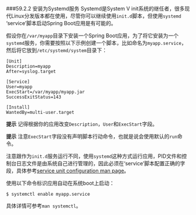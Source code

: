 ###59.2.2 安装为Systemd服务
Systemd是System V init系统的继任者，很多现代Linux分发版本都在使用，尽管你可以继续使用`init.d`脚本，但使用`systemd` ‘service’脚本启动Spring Boot应用是有可能的。

假设你在`/var/myapp`目录下安装一个Spring Boot应用，为了将它安装为一个`systemd`服务，你需要按照以下示例创建一个脚本，比如命名为`myapp.service`，然后将它放到`/etc/systemd/system`目录下：
```shell
[Unit]
Description=myapp
After=syslog.target

[Service]
User=myapp
ExecStart=/var/myapp/myapp.jar
SuccessExitStatus=143

[Install]
WantedBy=multi-user.target
```
**提示** 记得根据你的应用改变`Description`，`User`和`ExecStart`字段。

**提示** 注意`ExecStart`字段没有声明脚本行动命令，也就是说会使用默认的`run`命令。

注意跟作为`init.d`服务运行不同，使用`systemd`这种方式运行应用，PID文件和控制台日志文件是由系统自己进行管理的，因此必须在‘service’脚本配置正确的字段，具体参考[service unit configuration man page](http://www.freedesktop.org/software/systemd/man/systemd.service.html)。

使用以下命令标识应用自动在系统boot上启动：
```shell
$ systemctl enable myapp.service
```
具体详情可参考`man systemctl`。
